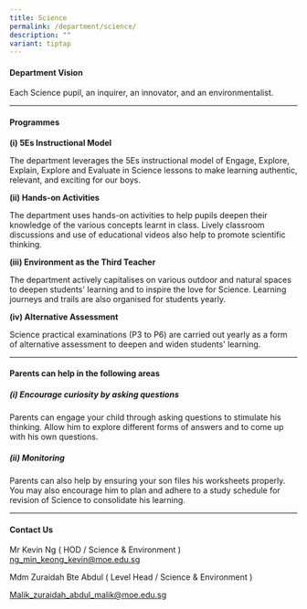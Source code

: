 ```yaml
---
title: Science
permalink: /department/science/
description: ""
variant: tiptap
---
```

<h4>Department Vision</h4>
<p>Each Science pupil, an inquirer, an innovator, and an environmentalist.</p>
<hr>
<h4>Programmes</h4>
<p><strong>(i) 5Es Instructional Model</strong>
</p>
<p>The department leverages the 5Es instructional model of Engage, Explore,
Explain, Explore and Evaluate in Science lessons to make learning authentic,
relevant, and exciting for our boys.</p>
<p><strong>(ii) Hands-on Activities</strong>
</p>
<p>The department uses hands-on activities to help pupils deepen their knowledge
of the various concepts learnt in class. Lively classroom discussions and
use of educational videos also help to promote scientific thinking.</p>
<p><strong>(iii) Environment as the Third Teacher</strong>
</p>
<p>The department actively capitalises on various outdoor and natural spaces
to deepen students' learning and to inspire the love for Science. Learning
journeys and trails are also organised for students yearly.</p>
<p><strong>(iv) Alternative Assessment</strong>
</p>
<p>Science practical examinations (P3 to P6) are carried out yearly as a
form of alternative assessment to deepen and widen students' learning.</p>
<hr>
<h4>Parents can help in the following areas</h4>
<h5>(i) Encourage curiosity by asking questions</h5>
<p>Parents can engage your child through asking questions to stimulate his
thinking. Allow him to explore different forms of answers and to come up
with his own questions.</p>
<h5>(ii) Monitoring</h5>
<p>Parents can also help by ensuring your son files his worksheets properly.
You may also encourage him to plan and adhere to a study schedule for revision
of Science to consolidate his learning.</p>
<hr>
<h4>Contact Us</h4>
<p>Mr&nbsp;Kevin Ng ( HOD / Science &amp; Environment )
<br><a href="mailto:ng_min_keong_kevin@moe.edu.sg" rel="noopener noreferrer nofollow" target="_blank">ng_min_keong_kevin@moe.edu.sg</a> 
<br>
</p>
<p>Mdm Zuraidah Bte Abdul ( Level Head / Science &amp; Environment )</p>
<p><a href="mailto:Malik￼zuraidah_abdul_malik@moe.edu.sg" rel="noopener noreferrer nofollow" target="_blank">Malik_zuraidah_abdul_malik@moe.edu.sg</a>
</p>